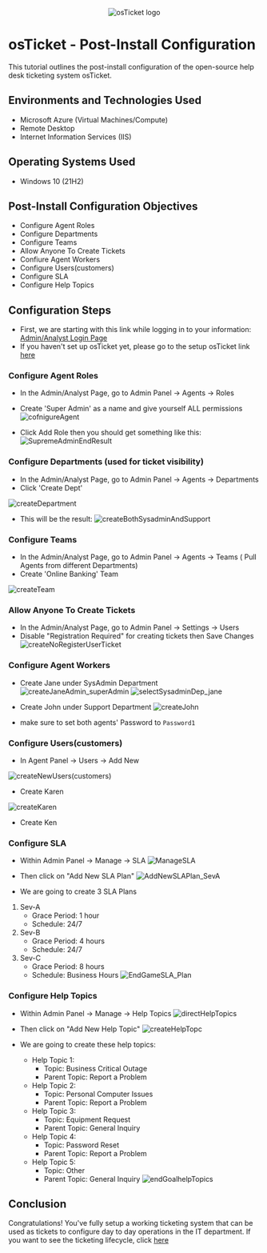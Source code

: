 <p align="center">
<img src="https://i.imgur.com/Clzj7Xs.png" alt="osTicket logo"/>
</p>

<h1>osTicket - Post-Install Configuration</h1>
This tutorial outlines the post-install configuration of the open-source help desk ticketing system osTicket.<br />

<h2>Environments and Technologies Used</h2>

- Microsoft Azure (Virtual Machines/Compute)
- Remote Desktop
- Internet Information Services (IIS)

<h2>Operating Systems Used </h2>

- Windows 10</b> (21H2)

<h2>Post-Install Configuration Objectives</h2>

- Configure Agent Roles
- Configure Departments
- Configure Teams
- Allow Anyone To Create Tickets
- Confiure Agent Workers
- Configure Users(customers)
- Configure SLA
- Configure Help Topics

<h2>Configuration Steps</h2>

- First, we are starting with this link while logging in to your information: <a href="http://localhost/osTicket/scp/login.php">Admin/Analyst Login Page</a>
- If you haven't set up osTicket yet, please go to the setup osTicket link <a href="https://github.com/JOmega12/osTicket-Prerequisites-and-Installation">here</a>

<h3>Configure Agent Roles</h3>

- In the Admin/Analyst Page, go to Admin Panel -> Agents -> Roles
- Create 'Super Admin' as a name and give yourself ALL permissions
![cofnigureAgent](https://github.com/user-attachments/assets/920ac9e0-ba45-468b-9cc1-f9f3d04dd71c)

- Click Add Role then you should get something like this:
![SupremeAdminEndResult](https://github.com/user-attachments/assets/fcf3b8b7-34cb-466b-a147-b4c41f6f05e4)

<h3>Configure Departments (used for ticket visibility)</h3>

- In the Admin/Analyst Page, go to Admin Panel -> Agents -> Departments
- Click 'Create Dept'
  
![createDepartment](https://github.com/user-attachments/assets/8fa85262-ec3d-43b5-8877-4cdbd759f93c)

- This will be the result: 
![createBothSysadminAndSupport](https://github.com/user-attachments/assets/c28c823e-1da4-4fa1-963d-e01655ad5b12)

<h3>Configure Teams </h3>

- In the Admin/Analyst Page, go to Admin Panel -> Agents -> Teams ( Pull Agents from different Departments)
- Create 'Online Banking' Team

![createTeam](https://github.com/user-attachments/assets/a5bef8fd-94fe-48cd-a666-1fafe5d858d0)

<h3>Allow Anyone To Create Tickets</h3>

- In the Admin/Analyst Page, go to Admin Panel -> Settings -> Users
- Disable "Registration Required" for creating tickets then Save Changes
![createNoRegisterUserTicket](https://github.com/user-attachments/assets/5a56bd07-02e1-4f9a-8920-4acf5cd04fe5)

<h3>Configure Agent Workers</h3>

- Create Jane under SysAdmin Department
![createJaneAdmin_superAdmin](https://github.com/user-attachments/assets/f63d985c-f1f8-418f-b24d-a2cda83351df)
![selectSysadminDep_jane](https://github.com/user-attachments/assets/1911c4f1-615e-4d8a-bb2c-3bb5d486a52b)


- Create John under Support Department
![createJohn](https://github.com/user-attachments/assets/184611c0-6719-4c7a-8b1f-d1505b9c052a)


- make sure to set both agents' Password to `Password1`


<h3>Configure Users(customers)</h3>

- In Agent Panel -> Users -> Add New

![createNewUsers(customers)](https://github.com/user-attachments/assets/bd3fa43a-0c8c-49d1-9626-df88d92a94ad)
- Create Karen

![createKaren](https://github.com/user-attachments/assets/3396e564-b96d-4d3c-a4e9-f7de1de03b31)

- Create Ken

<h3>Configure SLA</h3>

- Within Admin Panel -> Manage -> SLA
![ManageSLA](https://github.com/user-attachments/assets/9757311c-7bb0-4176-9bf8-a210bfb031e8)

- Then click on "Add New SLA Plan" 
![AddNewSLAPlan_SevA](https://github.com/user-attachments/assets/5fe29d80-b5d0-4d29-930b-707065764d83)

- We are going to create 3 SLA Plans

1) Sev-A
   - Grace Period: 1 hour
   - Schedule: 24/7
2) Sev-B
   - Grace Period: 4 hours
   - Schedule: 24/7
3) Sev-C
   - Grace Period: 8 hours
   - Schedule: Business Hours
![EndGameSLA_Plan](https://github.com/user-attachments/assets/dc8cbf59-1678-47f5-b11e-5299d94afceb)

<h3>Configure Help Topics</h3>

- Within Admin Panel -> Manage -> Help Topics
![directHelpTopics](https://github.com/user-attachments/assets/49d0a457-8ef7-448a-80f1-2e6ed520a20e)

- Then click on "Add New Help Topic"
![createHelpTopc](https://github.com/user-attachments/assets/8e5e608c-1175-44b3-8b1b-f137884de777)

- We are going to create these help topics:
  - Help Topic 1:
    - Topic: Business Critical Outage
    - Parent Topic: Report a Problem
  - Help Topic 2:
    - Topic: Personal Computer Issues
    - Parent Topic: Report a Problem
  - Help Topic 3:
    - Topic: Equipment Request
    - Parent Topic: General Inquiry
  - Help Topic 4:
    - Topic: Password Reset
    - Parent Topic: Report a Problem
  - Help Topic 5:
    - Topic: Other
    - Parent Topic: General Inquiry
![endGoalhelpTopics](https://github.com/user-attachments/assets/6b62ca94-fcd1-4599-9049-bb884f9a0d36)

<h2>Conclusion</h2>
<p>Congratulations! You've fully setup a working ticketing system that can be used as tickets to configure day to day operations in the IT department. If you want to see the ticketing lifecycle, click <a href="https://github.com/JOmega12/osTicket-Ticket-Lifecycle-Examples">here</a></p>
<br />

